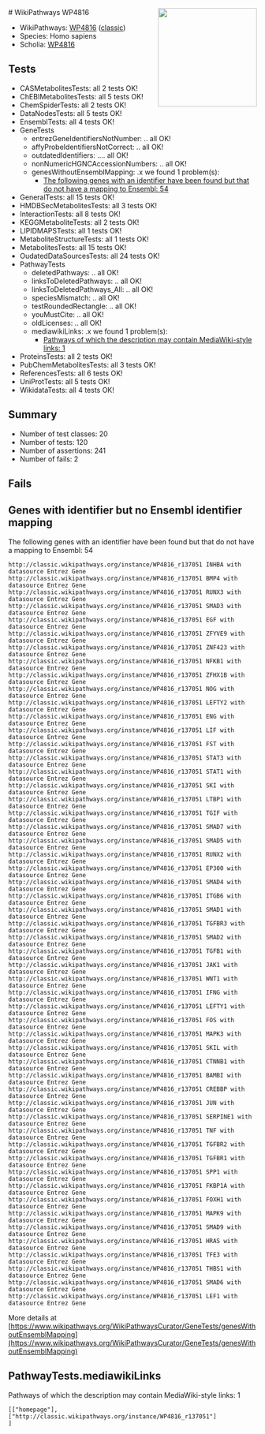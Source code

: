 <img style="float: right; width: 200px" src="https://upload.wikimedia.org/wikipedia/commons/thumb/8/83/Wplogo_with_text_500.png/640px-Wplogo_with_text_500.png" />
# WikiPathways WP4816

* WikiPathways: [WP4816](https://wikipathways.org/pathways/WP4816) ([classic](https://classic.wikipathways.org/instance/WP4816))
* Species: Homo sapiens
* Scholia: [WP4816](https://scholia.toolforge.org/wikipathways/WP4816)
## Tests
* CASMetabolitesTests: all 2 tests OK!
* ChEBIMetabolitesTests: all 5 tests OK!
* ChemSpiderTests: all 2 tests OK!
* DataNodesTests: all 5 tests OK!
* EnsemblTests: all 4 tests OK!
* GeneTests
    * entrezGeneIdentifiersNotNumber: .. all OK!
    * affyProbeIdentifiersNotCorrect: .. all OK!
    * outdatedIdentifiers: .... all OK!
    * nonNumericHGNCAccessionNumbers: .. all OK!
    * genesWithoutEnsemblMapping: .x we found 1 problem(s):
        * [The following genes with an identifier have been found but that do not have a mapping to Ensembl: 54](#c4e5438d)
* GeneralTests: all 15 tests OK!
* HMDBSecMetabolitesTests: all 3 tests OK!
* InteractionTests: all 8 tests OK!
* KEGGMetaboliteTests: all 2 tests OK!
* LIPIDMAPSTests: all 1 tests OK!
* MetaboliteStructureTests: all 1 tests OK!
* MetabolitesTests: all 15 tests OK!
* OudatedDataSourcesTests: all 24 tests OK!
* PathwayTests
    * deletedPathways: .. all OK!
    * linksToDeletedPathways: .. all OK!
    * linksToDeletedPathways_All: .. all OK!
    * speciesMismatch: .. all OK!
    * testRoundedRectangle: .. all OK!
    * youMustCite: .. all OK!
    * oldLicenses: .. all OK!
    * mediawikiLinks: .x we found 1 problem(s):
        * [Pathways of which the description may contain MediaWiki-style links: 1](#da69cf45)
* ProteinsTests: all 2 tests OK!
* PubChemMetabolitesTests: all 3 tests OK!
* ReferencesTests: all 6 tests OK!
* UniProtTests: all 5 tests OK!
* WikidataTests: all 4 tests OK!


## Summary

* Number of test classes: 20
* Number of tests: 120
* Number of assertions: 241
* Number of fails: 2

## Fails

<a name="c4e5438d" />

## Genes with identifier but no Ensembl identifier mapping

The following genes with an identifier have been found but that do not have a mapping to Ensembl: 54
```
http://classic.wikipathways.org/instance/WP4816_r137051 INHBA with datasource Entrez Gene
http://classic.wikipathways.org/instance/WP4816_r137051 BMP4 with datasource Entrez Gene
http://classic.wikipathways.org/instance/WP4816_r137051 RUNX3 with datasource Entrez Gene
http://classic.wikipathways.org/instance/WP4816_r137051 SMAD3 with datasource Entrez Gene
http://classic.wikipathways.org/instance/WP4816_r137051 EGF with datasource Entrez Gene
http://classic.wikipathways.org/instance/WP4816_r137051 ZFYVE9 with datasource Entrez Gene
http://classic.wikipathways.org/instance/WP4816_r137051 ZNF423 with datasource Entrez Gene
http://classic.wikipathways.org/instance/WP4816_r137051 NFKB1 with datasource Entrez Gene
http://classic.wikipathways.org/instance/WP4816_r137051 ZFHX1B with datasource Entrez Gene
http://classic.wikipathways.org/instance/WP4816_r137051 NOG with datasource Entrez Gene
http://classic.wikipathways.org/instance/WP4816_r137051 LEFTY2 with datasource Entrez Gene
http://classic.wikipathways.org/instance/WP4816_r137051 ENG with datasource Entrez Gene
http://classic.wikipathways.org/instance/WP4816_r137051 LIF with datasource Entrez Gene
http://classic.wikipathways.org/instance/WP4816_r137051 FST with datasource Entrez Gene
http://classic.wikipathways.org/instance/WP4816_r137051 STAT3 with datasource Entrez Gene
http://classic.wikipathways.org/instance/WP4816_r137051 STAT1 with datasource Entrez Gene
http://classic.wikipathways.org/instance/WP4816_r137051 SKI with datasource Entrez Gene
http://classic.wikipathways.org/instance/WP4816_r137051 LTBP1 with datasource Entrez Gene
http://classic.wikipathways.org/instance/WP4816_r137051 TGIF with datasource Entrez Gene
http://classic.wikipathways.org/instance/WP4816_r137051 SMAD7 with datasource Entrez Gene
http://classic.wikipathways.org/instance/WP4816_r137051 SMAD5 with datasource Entrez Gene
http://classic.wikipathways.org/instance/WP4816_r137051 RUNX2 with datasource Entrez Gene
http://classic.wikipathways.org/instance/WP4816_r137051 EP300 with datasource Entrez Gene
http://classic.wikipathways.org/instance/WP4816_r137051 SMAD4 with datasource Entrez Gene
http://classic.wikipathways.org/instance/WP4816_r137051 ITGB6 with datasource Entrez Gene
http://classic.wikipathways.org/instance/WP4816_r137051 SMAD1 with datasource Entrez Gene
http://classic.wikipathways.org/instance/WP4816_r137051 TGFBR3 with datasource Entrez Gene
http://classic.wikipathways.org/instance/WP4816_r137051 SMAD2 with datasource Entrez Gene
http://classic.wikipathways.org/instance/WP4816_r137051 TGFB1 with datasource Entrez Gene
http://classic.wikipathways.org/instance/WP4816_r137051 JAK1 with datasource Entrez Gene
http://classic.wikipathways.org/instance/WP4816_r137051 WNT1 with datasource Entrez Gene
http://classic.wikipathways.org/instance/WP4816_r137051 IFNG with datasource Entrez Gene
http://classic.wikipathways.org/instance/WP4816_r137051 LEFTY1 with datasource Entrez Gene
http://classic.wikipathways.org/instance/WP4816_r137051 FOS with datasource Entrez Gene
http://classic.wikipathways.org/instance/WP4816_r137051 MAPK3 with datasource Entrez Gene
http://classic.wikipathways.org/instance/WP4816_r137051 SKIL with datasource Entrez Gene
http://classic.wikipathways.org/instance/WP4816_r137051 CTNNB1 with datasource Entrez Gene
http://classic.wikipathways.org/instance/WP4816_r137051 BAMBI with datasource Entrez Gene
http://classic.wikipathways.org/instance/WP4816_r137051 CREBBP with datasource Entrez Gene
http://classic.wikipathways.org/instance/WP4816_r137051 JUN with datasource Entrez Gene
http://classic.wikipathways.org/instance/WP4816_r137051 SERPINE1 with datasource Entrez Gene
http://classic.wikipathways.org/instance/WP4816_r137051 TNF with datasource Entrez Gene
http://classic.wikipathways.org/instance/WP4816_r137051 TGFBR2 with datasource Entrez Gene
http://classic.wikipathways.org/instance/WP4816_r137051 TGFBR1 with datasource Entrez Gene
http://classic.wikipathways.org/instance/WP4816_r137051 SPP1 with datasource Entrez Gene
http://classic.wikipathways.org/instance/WP4816_r137051 FKBP1A with datasource Entrez Gene
http://classic.wikipathways.org/instance/WP4816_r137051 FOXH1 with datasource Entrez Gene
http://classic.wikipathways.org/instance/WP4816_r137051 MAPK9 with datasource Entrez Gene
http://classic.wikipathways.org/instance/WP4816_r137051 SMAD9 with datasource Entrez Gene
http://classic.wikipathways.org/instance/WP4816_r137051 HRAS with datasource Entrez Gene
http://classic.wikipathways.org/instance/WP4816_r137051 TFE3 with datasource Entrez Gene
http://classic.wikipathways.org/instance/WP4816_r137051 THBS1 with datasource Entrez Gene
http://classic.wikipathways.org/instance/WP4816_r137051 SMAD6 with datasource Entrez Gene
http://classic.wikipathways.org/instance/WP4816_r137051 LEF1 with datasource Entrez Gene
```

More details at [https://www.wikipathways.org/WikiPathwaysCurator/GeneTests/genesWithoutEnsemblMapping](https://www.wikipathways.org/WikiPathwaysCurator/GeneTests/genesWithoutEnsemblMapping)

<a name="da69cf45" />

## PathwayTests.mediawikiLinks

Pathways of which the description may contain MediaWiki-style links: 1
```
[["homepage"],
["http://classic.wikipathways.org/instance/WP4816_r137051"]
]
```

